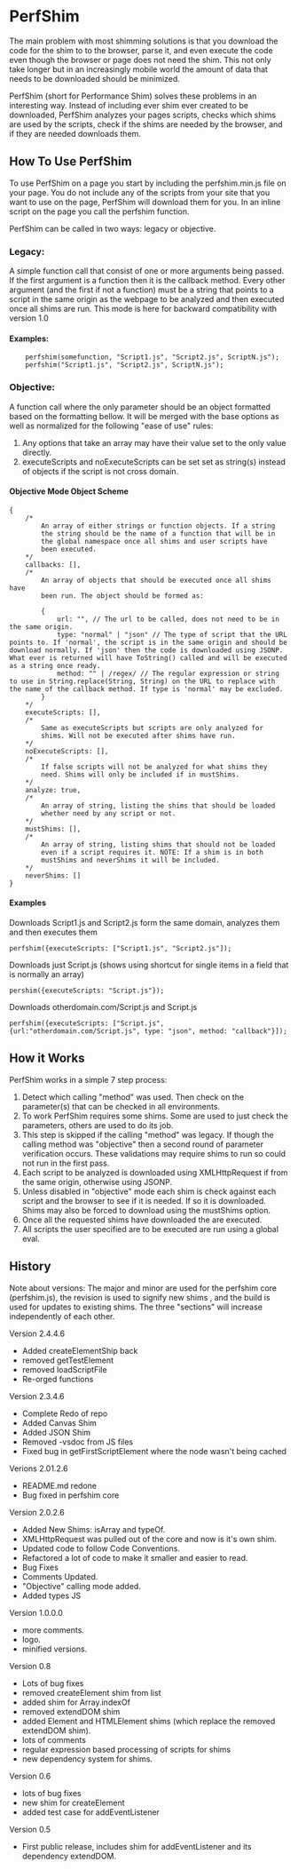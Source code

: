 ﻿# PerfShim
The main problem with most shimming solutions is that you download the code for 
the shim to to the browser, parse it, and even execute the code even though the 
browser or page does not need the shim. This not only take longer but in an 
increasingly mobile world the amount of data that needs to be downloaded should 
be minimized. 

PerfShim (short for Performance Shim) solves these problems in an interesting 
way. Instead of including ever shim ever created to be downloaded, PerfShim 
analyzes your pages scripts, checks which shims are used by the scripts, check 
if the shims are needed by the browser, and if they are needed downloads them.

## How To Use PerfShim
To use PerfShim on a page you start by including the perfshim.min.js file on 
your page. You do not include any of the scripts from your site that you want 
to use on the page, PerfShim will download them for you. In an inline script 
on the page you call the perfshim function. 

PerfShim can be called in two ways: legacy or objective.

### Legacy: 
A simple function call that consist of one or more arguments being passed. If 
the first argument is a function then it is the callback method. Every other 
argument (and the first if not a function) must be a string that points to a 
script in the same origin as the webpage to be analyzed and then executed once 
all shims are run. This mode is here for backward compatibility with version 1.0
	
#### Examples:

		perfshim(somefunction, "Script1.js", "Script2.js", ScriptN.js");
		perfshim("Script1.js", "Script2.js", ScriptN.js");

### Objective: 
A function call where the only parameter should be an object formatted based on 
the formatting bellow. It will be merged with the base options as well as 
normalized for the following "ease of use" rules:

1. Any options that take an array may have their value set to the only value 
   directly.
2. executeScripts and noExecuteScripts can be set set as string(s) instead of 
   objects if the script is not cross domain.

#### Objective Mode Object Scheme
	{
		/*
			An array of either strings or function objects. If a string
			the string should be the name of a function that will be in 
			the global namespace once all shims and user scripts have 
			been executed.
		*/
		callbacks: [],
		/*
			An array of objects that should be executed once all shims have 
			been run. The object should be formed as:

			{
				url: "", // The url to be called, does not need to be in the same origin.
				type: "normal" | "json" // The type of script that the URL points to. If 'normal', the script is in the same origin and should be download normally. If 'json' then the code is downloaded using JSONP. What ever is returned will have ToString() called and will be executed as a string once ready.
				method: "" | /regex/ // The regular expression or string to use in String.replace(String, String) on the URL to replace with the name of the callback method. If type is 'normal' may be excluded.
			}
		*/
		executeScripts: [],
		/*
			Same as executeScripts but scripts are only analyzed for 
			shims. Will not be executed after shims have run.
		*/
		noExecuteScripts: [],
		/*
			If false scripts will not be analyzed for what shims they 
			need. Shims will only be included if in mustShims.
		*/
		analyze: true,
		/*
			An array of string, listing the shims that should be loaded 
			whether need by any script or not.
		*/
		mustShims: [],
		/*
			An array of string, listing shims that should not be loaded 
			even if a script requires it. NOTE: If a shim is in both 
			mustShims and neverShims it will be included.
		*/
		neverShims: []
	}

#### Examples
Downloads Script1.js and Script2.js form the same domain, analyzes them and 
then executes them

	perfshim({executeScripts: ["Script1.js", "Script2.js"]);

Downloads just Script.js (shows using shortcut for single items in a field that 
is normally an array)

	pershim({executeScripts: "Script.js"});

Downloads otherdomain.com/Script.js and Script.js

	perfshim({executeScripts: ["Script.js", {url:"otherdomain.com/Script.js", type: "json", method: "callback"}]);

## How it Works
PerfShim works in a simple 7 step process:

1. Detect which calling "method" was used. Then check on the parameter(s) that 
   can be checked in all environments. 
2. To work PerfShim requires some shims. Some are used to just check the 
   parameters, others are used to do its job. 
3. This step is skipped if the calling "method" was legacy. If though the 
   calling method was "objective" then a second round of parameter verification 
   occurs. These validations may require shims to run so could not run in the 
   first pass.
4. Each script to be analyzed is downloaded using XMLHttpRequest if from the 
   same origin, otherwise using JSONP.
5. Unless disabled in "objective" mode each shim is check against each script 
   and the browser to see if it is needed. If so it is downloaded. Shims may 
   also be forced to download using the mustShims option.
6. Once all the requested shims have downloaded the are executed.
7. All scripts the user specified are to be executed are run using a global 
   eval.

## History
Note about versions: The major and minor are used for the perfshim core 
(perfshim.js), the revision is used to signify new shims , and the build is 
used for updates to existing shims. The three "sections" will increase 
independently of each other.

Version 2.4.4.6
* Added createElementShip back
* removed getTestElement
* removed loadScriptFile
* Re-orged functions

Version 2.3.4.6
* Complete Redo of repo
* Added Canvas Shim
* Added JSON Shim
* Removed -vsdoc from JS files
* Fixed bug in getFirstScriptElement where the node wasn't being cached

Verions 2.01.2.6
* README.md redone
* Bug fixed in perfshim core

Version 2.0.2.6
* Added New Shims: isArray and typeOf.
* XMLHttpRequest was pulled out of the core and now is it's own shim.
* Updated code to follow Code Conventions.
* Refactored a lot of code to make it smaller and easier to read.
* Bug Fixes
* Comments Updated.
* "Objective" calling mode added.
* Added types JS

Version 1.0.0.0
* more comments.
* logo.
* minified versions.

Version 0.8
* Lots of bug fixes
* removed createElement shim from list
* added shim for Array.indexOf
* removed extendDOM shim
* added Element and HTMLElement shims (which replace the removed extendDOM shim).
* lots of comments
* regular expression based processing of scripts for shims
* new dependency system for shims.

Version 0.6
* lots of bug fixes
* new shim for createElement
* added test case for addEventListener

Version 0.5
* First public release, includes shim for addEventListener and its dependency extendDOM.